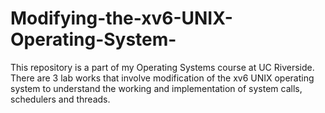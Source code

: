 # Modifying-the-xv6-UNIX-Operating-System-
This repository is a part of my Operating Systems course at UC Riverside. There are 3 lab works that involve modification of the xv6 UNIX operating system to understand the working and implementation of system calls, schedulers and threads.
